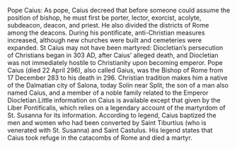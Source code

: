 Pope Caius: As pope, Caius decreed that before someone could assume the position of bishop, he must first be porter, lector, exorcist, acolyte, subdeacon, deacon, and priest. He also divided the districts of Rome among the deacons. During his pontificate, anti-Christian measures increased, although new churches were built and cemeteries were expanded. St Caius may not have been martyred: Diocletian’s persecution of Christians began in 303 AD, after Caius’ alleged death, and Diocletian was not immediately hostile to Christianity upon becoming emperor. Pope Caius (died 22 April 296), also called Gaius, was the Bishop of Rome from 17 December 283 to his death in 296. Christian tradition makes him a native of the Dalmatian city of Salona, today Solin near Split, the son of a man also named Caius, and a member of a noble family related to the Emperor Diocletian.Little information on Caius is available except that given by the Liber Pontificalis, which relies on a legendary account of the martyrdom of St. Susanna for its information. According to legend, Caius baptized the men and women who had been converted by Saint Tiburtius (who is venerated with St. Susanna) and Saint Castulus. His legend states that Caius took refuge in the catacombs of Rome and died a martyr.
